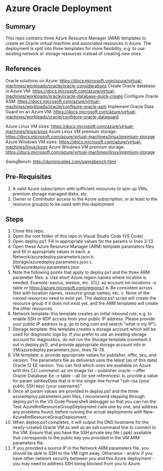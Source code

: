 # Azure Oracle Deployment

## Summary

This repo contains three Azure Resource Manager (ARM) templates to create an Oracle virtual machine and associated resources in Azure. The deployment is split into three templates for more flexibility, e.g. to use existing network or storage resources instead of creating new ones.

## References

Oracle solutions on Azure: https://docs.microsoft.com/azure/virtual-machines/workloads/oracle/oracle-considerations
Create Oracle database in Azure VM: https://docs.microsoft.com/azure/virtual-machines/workloads/oracle/oracle-database-quick-create
Configure Oracle ASM: https://docs.microsoft.com/azure/virtual-machines/workloads/oracle/configure-oracle-asm
Implement Oracle Data Guard on an Azure VM: https://docs.microsoft.com/azure/virtual-machines/workloads/oracle/configure-oracle-dataguard

Azure Linux VM sizes: https://docs.microsoft.com/azure/virtual-machines/linux/sizes
Azure Linux VM premium storage: https://docs.microsoft.com/azure/virtual-machines/linux/premium-storage
Azure Windows VM sizes: https://docs.microsoft.com/azure/virtual-machines/linux/sizes
Azure Windows VM premium storage: https://docs.microsoft.com/azure/virtual-machines/linux/premium-storage

SwingBench: http://dominicgiles.com/swingbench.html

## Pre-Requisites

1. A valid Azure subscription with sufficient resources to spin up VMs, premium storage managed disks, etc.
2. Owner or Contributor access to the Azure subscription, or at least to the resource group(s) to be used with this deployment

## Steps

1. Clone this repo.
2. Open the root folder of this repo in Visual Studio Code (VS Code)
3. Open deploy.ps1. Fill in appropriate values for the params in lines 3-13.
4. Open these Azure Resource Manager (ARM) template parameters files and fill in appropriate values in each.
 a. Network/azuredeploy.parameters.json
 b. Storage/azuredeploy.parameters.json
 c. VM/azuredeploy.parameters.json
5. Note the following points that apply to deploy.ps1 and the three ARM parameter files:
 a. Use short Azure region names where location is needed. Example: eastus, westus, etc. (CLI: az account list-locations -o table or https://azure.microsoft.com/regions/)
 b. Be consistent across files with location names, resource group names, etc.
 c. None of the named resources need to exist yet. The deploy.ps1 script will create the resource group if it does not exist yet, and the ARM templates will create the other resources.
6. Network template: this template creates an initial inbound rule, e.g. to enable SSH or RDP access from your public IP address. Please provide your public IP address (e.g. go to bing.com and search "what is my IP").
7. Storage template: this template creates a storage account which will be used for diagnostic logs by. If you prefer to use an existing storage account for diagnostics, do not run the Storage template (comment it out in deploy.ps1), and provide appropriate storage account info in VM/azuredeploy.parameters.json, lines 74-78.
8. VM template:
 a. provide appropriate values for publisher, offer, sku, and version. The parameters file as delivered uses the latest (as of this date) Oracle 12 EE version. You can find which ones are available on Azure with this CLI command: az vm image list --publisher oracle --offer Oracle-Database-Ee -o table --all  (or see references).
 b. provide a value for param sshKeyData that is in the single-line format "ssh-rsa {your public SSH key} {your username}"
9. Once all param values are provided in deploy.ps1 and the three azuredeploy.parameters.json files, I recommend stepping through deploy.ps1 in the VS Code Powershell debugger so that you can run the Test-AzureRmResourceGroupDeployment calls one by one, and address any problems found, before running the actual deployments with New-AzureRmResourceGroupDeployment.
10. When deploy.ps1 completes, it will output the DNS hostname for the newly-created Oracle VM as well as an ssh command line to connect to the VM. Ensure that you have the SSH private key file (.ppk) available that corresponds to the public key you provided in the VM ARM parameters file.
11. If you provided a source IP in the Network ARM parameters file, you should be able to SSH to the VM right away. Otherwise - and/or if you have other network security between you and this Azure deployment - you may need to address SSH being blocked from you to Azure.

